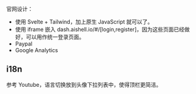 
官网设计：

- 使用 Svelte + Tailwind，加上原生 JavaScript 就可以了。
- 使用 iframe 嵌入 dash.aishell.io/#/[login,register]，因为这些页面已经做好，可以用作统一登录页面。
- Paypal
- Google Analytics

## i18n

参考 Youtube，语言切换放到头像下拉列表中，使得顶栏更简洁。



